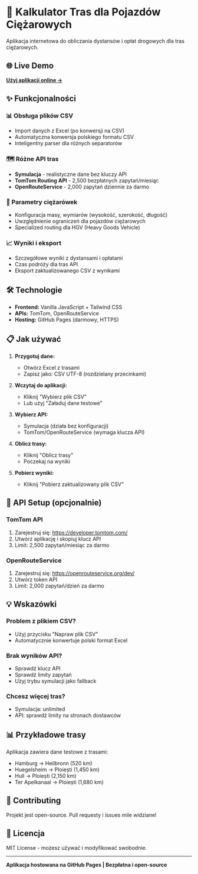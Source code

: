 # 🚛 Kalkulator Tras dla Pojazdów Ciężarowych

Aplikacja internetowa do obliczania dystansów i opłat drogowych dla tras ciężarowych.

## 🌐 Live Demo
**[Użyj aplikacji online →](https://twoja-nazwa.github.io/truck-route-calculator/)**

## ✨ Funkcjonalności

### 📊 Obsługa plików CSV
- Import danych z Excel (po konwersji na CSV)
- Automatyczna konwersja polskiego formatu CSV
- Inteligentny parser dla różnych separatorów

### 🗺️ Różne API tras
- **Symulacja** - realistyczne dane bez kluczy API
- **TomTom Routing API** - 2,500 bezpłatnych zapytań/miesiąc
- **OpenRouteService** - 2,000 zapytań dziennie za darmo

### 🚚 Parametry ciężarówek
- Konfiguracja masy, wymiarów (wysokość, szerokość, długość)
- Uwzględnienie ograniczeń dla pojazdów ciężarowych
- Specialized routing dla HGV (Heavy Goods Vehicle)

### 📈 Wyniki i eksport
- Szczegółowe wyniki z dystansami i opłatami
- Czas podróży dla tras API
- Eksport zaktualizowanego CSV z wynikami

## 🛠️ Technologie
- **Frontend:** Vanilla JavaScript + Tailwind CSS
- **APIs:** TomTom, OpenRouteService
- **Hosting:** GitHub Pages (darmowy, HTTPS)

## 📋 Jak używać

1. **Przygotuj dane:**
   - Otwórz Excel z trasami
   - Zapisz jako: CSV UTF-8 (rozdzielany przecinkami)

2. **Wczytaj do aplikacji:**
   - Kliknij "Wybierz plik CSV"
   - Lub użyj "Załaduj dane testowe"

3. **Wybierz API:**
   - Symulacja (działa bez konfiguracji)
   - TomTom/OpenRouteService (wymaga klucza API)

4. **Oblicz trasy:**
   - Kliknij "Oblicz trasy"
   - Poczekaj na wyniki

5. **Pobierz wyniki:**
   - Kliknij "Pobierz zaktualizowany plik CSV"

## 🔧 API Setup (opcjonalnie)

### TomTom API
1. Zarejestruj się: https://developer.tomtom.com/
2. Utwórz aplikację i skopiuj klucz API
3. Limit: 2,500 zapytań/miesiąc za darmo

### OpenRouteService
1. Zarejestruj się: https://openrouteservice.org/dev/
2. Utwórz token API
3. Limit: 2,000 zapytań/dzień za darmo

## 💡 Wskazówki

### Problem z plikiem CSV?
- Użyj przycisku "Napraw plik CSV"
- Automatycznie konwertuje polski format Excel

### Brak wyników API?
- Sprawdź klucz API
- Sprawdź limity zapytań
- Użyj trybu symulacji jako fallback

### Chcesz więcej tras?
- Symulacja: unlimited
- API: sprawdź limity na stronach dostawców

## 📊 Przykładowe trasy
Aplikacja zawiera dane testowe z trasami:
- Hamburg → Heilbronn (520 km)
- Huegelsheim → Ploiești (1,450 km)
- Hull → Ploiești (2,150 km)
- Ter Apelkanaal → Ploiești (1,680 km)

## 🤝 Contributing
Projekt jest open-source. Pull requesty i issues mile widziane!

## 📄 Licencja
MIT License - możesz używać i modyfikować swobodnie.

---
**Aplikacja hostowana na GitHub Pages | Bezpłatna i open-source**
